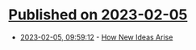 # [Published on 2023-02-05](index.md)

* [2023-02-05, 09:59:12](https://news.ycombinator.com/item?id=34663494) - [How New Ideas Arise](https://thereader.mitpress.mit.edu/how-new-ideas-arise/)
